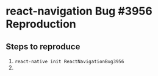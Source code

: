 # react-navigation Bug #3956 Reproduction

## Steps to reproduce

1. `react-native init ReactNavigationBug3956`
2. 